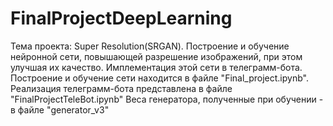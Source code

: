# FinalProjectDeepLearning
Тема проекта: Super Resolution(SRGAN). Построение и обучение нейронной сети, повышающей разрешение изображений, при этом улучшая их качество. Имплементация этой сети в телеграмм-бота.
Построение и обучение сети находится в файле "Final_project.ipynb".
Реализация телеграмм-бота представлена в файле "FinalProjectTeleBot.ipynb"
Веса генератора, полученные при обучении - в файле "generator_v3"
